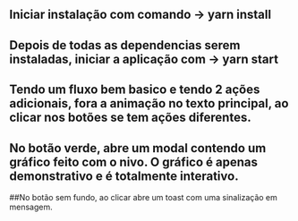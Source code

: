 ## Iniciar instalação com comando -> yarn install

## Depois de todas as dependencias serem instaladas, iniciar a aplicação com -> yarn start

## Tendo um fluxo bem basico e tendo 2 ações adicionais, fora a animação no texto principal, ao clicar nos botões se tem ações diferentes.

## No botão verde, abre um modal contendo um gráfico feito com o nivo. O gráfico é apenas demonstrativo e é totalmente interativo.

##No botão sem fundo, ao clicar abre um toast com uma sinalização em mensagem.
